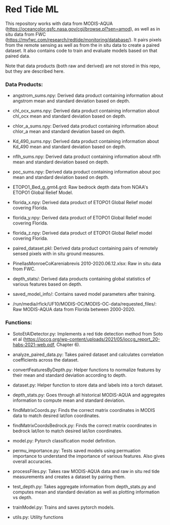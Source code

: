 # Red Tide ML

This repository works with data from MODIS-AQUA (https://oceancolor.gsfc.nasa.gov/cgi/browse.pl?sen=amod), as well as in situ data from FWC (https://myfwc.com/research/redtide/monitoring/database/). It pairs pixels from the remote sensing as well as from the in situ data to create a paired dataset. It also contains code to train and evaluate models based on that paired data.

Note that data products (both raw and derived) are not stored in this repo, but they are described here.

### Data Products:

* angstrom_sums.npy: Derived data product containing information about angstrom mean and standard deviation based on depth.

* chl_ocx_sums.npy: Derived data product containing information about chl_ocx mean and standard deviation based on depth.

* chlor_a_sums.npy: Derived data product containing information about chlor_a mean and standard deviation based on depth.

* Kd_490_sums.npy: Derived data product containing information about Kd_490 mean and standard deviation based on depth.

* nflh_sums.npy: Derived data product containing information about nflh mean and standard deviation based on depth.

* poc_sums.npy: Derived data product containing information about poc mean and standard deviation based on depth.

* ETOPO1_Bed_g_gmt4.grd: Raw bedrock depth data from NOAA's ETOPO1 Global Relief Model.

* florida_x.npy: Derived data product of ETOPO1 Global Relief model covering Florida.

* florida_y.npy: Derived data product of ETOPO1 Global Relief model covering Florida.

* florida_z.npy: Derived data product of ETOPO1 Global Relief model covering Florida.

* paired_dataset.pkl: Derived data product containing pairs of remotely sensed pixels with in situ ground measures.

* PinellasMonroeCoKareniabrevis 2010-2020.06.12.xlsx: Raw in situ data from FWC.

* depth_stats/: Derived data products containing global statistics of various features based on depth.

* saved_model_info/: Contains saved model parameters after training.

* /run/media/rfick/UF10/MODIS-OC/MODIS-OC-data/requested_files/: Raw MODIS-AQUA data from Florida between 2000-2020.

### Functions:

* SotoEtAlDetector.py: Implements a red tide detection method from Soto et al (https://ioccg.org/wp-content/uploads/2021/05/ioccg_report_20-habs-2021-web.pdf, Chapter 6).

* analyze_paired_data.py: Takes paired dataset and calculates correlation coefficients across the dataset.

* convertFeaturesByDepth.py: Helper functions to normalize features by their mean and standard deviation according to depth.

* dataset.py: Helper function to store data and labels into a torch dataset.

* depth_stats.py: Goes through all historical MODIS-AQUA and aggregates information to compute mean and standard deviation.

* findMatrixCoords.py: Finds the correct matrix coordinates in MODIS data to match desired lat/lon coordinates.

* findMatrixCoordsBedrock.py: Finds the correct matrix coordinates in bedrock lat/lon to match desired lat/lon coordinates.

* model.py: Pytorch classification model definition.

* permu_importance.py: Tests saved models using permuation importance to understand the importance of various features. Also gives overall accuracies.

* processFiles.py: Takes raw MODIS-AQUA data and raw in situ red tide measurements and creates a dataset by pairing them.

* test_depth.py: Takes aggregate information from depth_stats.py and computes mean and standard deviation as well as plotting information vs depth.

* trainModel.py: Trains and saves pytorch models.

* utils.py: Utility functions